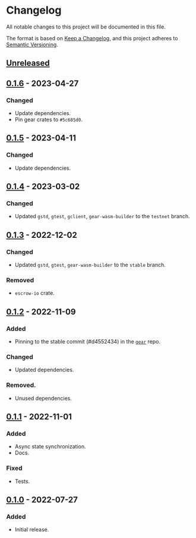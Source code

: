# Changelog
All notable changes to this project will be documented in this file.

The format is based on [Keep a Changelog](https://keepachangelog.com/en/1.0.0/),
and this project adheres to [Semantic Versioning](https://semver.org/spec/v2.0.0.html).

## [Unreleased]

## [0.1.6] - 2023-04-27
### Changed
- Update dependencies.
- Pin gear crates to `#5c685d0`.

## [0.1.5] - 2023-04-11
### Changed
- Update dependencies.

## [0.1.4] - 2023-03-02
### Changed
- Updated `gstd`, `gtest`, `gclient`, `gear-wasm-builder` to the `testnet` branch.

## [0.1.3] - 2022-12-02
### Changed
- Updated `gstd`, `gtest`, `gear-wasm-builder` to the `stable` branch.
### Removed
- `escrow-io` crate.

## [0.1.2] - 2022-11-09
### Added
- Pinning to the stable commit (#d4552434) in the [`gear`](https://github.com/gear-tech/gear) repo.
### Changed
- Updated dependencies.
### Removed.
- Unused dependencies.

## [0.1.1] - 2022-11-01
### Added
- Async state synchronization.
- Docs.
### Fixed
- Tests.

## [0.1.0] - 2022-07-27
### Added
- Initial release.

[Unreleased]: https://github.com/gear-dapps/escrow/compare/0.1.6...HEAD
[0.1.6]: https://github.com/gear-dapps/escrow/compare/0.1.5...0.1.6
[0.1.5]: https://github.com/gear-dapps/escrow/compare/0.1.4...0.1.5
[0.1.4]: https://github.com/gear-dapps/escrow/compare/0.1.3...0.1.4
[0.1.3]: https://github.com/gear-dapps/escrow/compare/0.1.2...0.1.3
[0.1.2]: https://github.com/gear-dapps/escrow/compare/0.1.1...0.1.2
[0.1.1]: https://github.com/gear-dapps/escrow/compare/0.1.0...0.1.1
[0.1.0]: https://github.com/gear-dapps/escrow/compare/16c38f9...0.1.0
